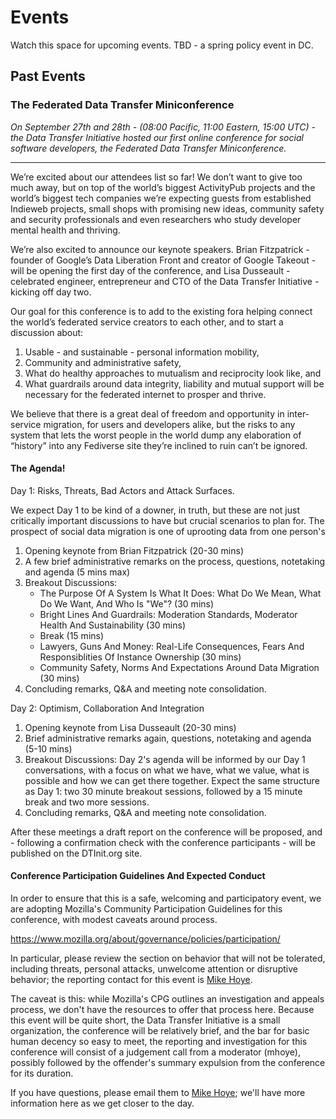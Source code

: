 # Events

Watch this space for upcoming events. TBD - a spring policy event in DC.

## Past Events
<article class="section" markdown="1">

### The Federated Data Transfer Miniconference 

*On September 27th and 28th - (08:00 Pacific, 11:00 Eastern, 15:00 UTC) - the Data Transfer Initiative hosted our first online conference for social software developers, the Federated Data Transfer Miniconference.*

---

We’re excited about our attendees list so far! We don’t want to give too much away, but on top of the world’s biggest ActivityPub projects and the world’s biggest tech companies we’re expecting guests from established Indieweb projects, small shops with promising new ideas, community safety and security professionals and even researchers who study developer mental health and thriving.

We’re also excited to announce our keynote speakers. Brian Fitzpatrick - founder of Google’s Data Liberation Front and creator of Google Takeout - will be opening the first day of the conference, and Lisa Dusseault - celebrated engineer, entrepreneur and CTO of the Data Transfer Initiative - kicking off day two. 

Our goal for this conference is to add to the existing fora helping connect the world’s federated service creators to each other, and to start a discussion about:

1. Usable - and sustainable - personal information mobility,
1. Community and administrative safety,
1. What do healthy approaches to mutualism and reciprocity look like, and
1. What guardrails around data integrity, liability and mutual support will be necessary for the federated internet to prosper and thrive.   

We believe that there is a great deal of freedom and opportunity in inter-service migration, for users and developers alike, but the risks to any system that lets the worst people in the world dump any elaboration of “history” into any Fediverse site they’re inclined to ruin can’t be ignored.

#### The Agenda!

Day 1: Risks, Threats, Bad Actors and Attack Surfaces.

We expect Day 1 to be kind of a downer, in truth, but these are not just critically important discussions to have but crucial scenarios to plan for. The prospect of social data migration is one of uprooting data from one person's

1. Opening keynote from Brian Fitzpatrick (20-30 mins)
1. A few brief administrative remarks on the process, questions, notetaking and agenda (5 mins max)
1. Breakout Discussions:
   * The Purpose Of A System Is What It Does: What Do We Mean, What Do We Want, And Who Is "We"? (30 mins)
   * Bright Lines And Guardrails: Moderation Standards, Moderator Health And Sustainability (30 mins)
   * Break (15 mins)
   * Lawyers, Guns And Money: Real-Life Consequences, Fears And Responsiblities Of Instance Ownership (30 mins)
   * Community Safety, Norms And Expectations Around Data Migration (30 mins)
1. Concluding remarks, Q&A and meeting note consolidation.

Day 2: Optimism, Collaboration And Integration

1. Opening keynote from Lisa Dusseault (20-30 mins)
1. Brief administrative remarks again, questions, notetaking and agenda (5-10 mins)
1. Breakout Discussions: Day 2's agenda will be informed by our Day 1 conversations, with a focus on what we have, what we value, what is possible and how we can get there together. Expect the same structure as Day 1: two 30 minute breakout sessions, followed by a 15 minute break and two more sessions.
1. Concluding remarks, Q&A and meeting note consolidation.

After these meetings a draft report on the conference will be proposed, and - following a confirmation check with the conference participants  - will be published on the DTInit.org site. 

#### Conference Participation Guidelines And Expected Conduct

In order to ensure that this is a safe, welcoming and participatory event, we are adopting Mozilla's Community Participation Guidelines for this conference, with modest caveats around process.

https://www.mozilla.org/about/governance/policies/participation/

In particular, please review the section on behavior that will not be tolerated, including threats, personal attacks, unwelcome attention or disruptive behavior; the reporting contact for this event is <a href="mailto:mhoye@dtinit.org">Mike Hoye</a>. 

The caveat is this: while Mozilla's CPG outlines an investigation and appeals process, we don't have the resources to offer that process here. Because this event will be quite short, the Data Transfer Initiative is a small organization, the conference will be relatively brief, and the bar for basic human decency so easy to meet, the reporting and investigation for this conference will consist of a judgement call from a moderator (mhoye), possibly followed by the offender's summary expulsion from the conference for its duration. 

If you have questions, please email them to <a href="mailto:mhoye@dtinit.org">Mike Hoye</a>; we'll have more information here as we get closer to the day.
</article>
